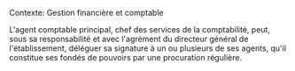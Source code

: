 Contexte: Gestion financière et comptable

L'agent comptable principal, chef des services de la comptabilité, peut, sous sa responsabilité et avec l'agrément du directeur général de l'établissement, déléguer sa signature à un ou plusieurs de ses agents, qu'il constitue ses fondés de pouvoirs par une procuration régulière.